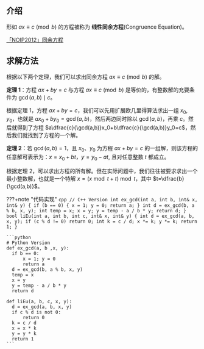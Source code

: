 ## 介绍

形如 $ax \equiv c \pmod b$ 的方程被称为 **线性同余方程**(Congruence Equation)。

[「NOIP2012」同余方程](https://loj.ac/problem/2605)

## 求解方法

根据以下两个定理，我们可以求出同余方程 $ax \equiv c \pmod b$ 的解。

**定理 1**：方程 $ax+by=c$ 与方程 $ax \equiv c \pmod b$ 是等价的，有整数解的充要条件为 $\gcd(a,b) \mid c$。

根据定理 1，方程 $ax+by=c$，我们可以先用扩展欧几里得算法求出一组 $x_0,y_0$，也就是 $ax_0+by_0=\gcd(a,b)$，然后两边同时除以 $\gcd(a,b)$，再乘 $c$。然后就得到了方程 $a\dfrac{c}{\gcd(a,b)}x_0+b\dfrac{c}{\gcd(a,b)}y_0=c$，然后我们就找到了方程的一个解。

**定理 2**：若 $\gcd(a,b)=1$，且 $x_0$、$y_0$ 为方程 $ax+by=c$ 的一组解，则该方程的任意解可表示为：$x=x_0+bt$，$y=y_0-at$, 且对任意整数 $t$ 都成立。

根据定理 2，可以求出方程的所有解。但在实际问题中，我们往往被要求求出一个最小整数解，也就是一个特解 $x=(x \bmod t+t) \bmod t$，其中 $t=\dfrac{b}{\gcd(a,b)}$。

???+note "代码实现"
    ```cpp
    // C++ Version
    int ex_gcd(int a, int b, int& x, int& y) {
      if (b == 0) {
        x = 1;
        y = 0;
        return a;
      }
      int d = ex_gcd(b, a % b, x, y);
      int temp = x;
      x = y;
      y = temp - a / b * y;
      return d;
    }
    bool liEu(int a, int b, int c, int& x, int& y) {
      int d = ex_gcd(a, b, x, y);
      if (c % d != 0) return 0;
      int k = c / d;
      x *= k;
      y *= k;
      return 1;
    }
    ```

    ```python
    # Python Version
    def ex_gcd(a, b ,x, y):
      if b == 0:
          x = 1; y = 0
          return a
      d = ex_gcd(b, a % b, x, y)
      temp = x
      x = y
      y = temp - a / b * y
      return d

    def liEu(a, b, c, x, y):
      d = ex_gcd(a, b, x, y)
      if c % d is not 0:
          return 0
      k = c / d
      x = x * k
      y = y * k
      return 1
    ```